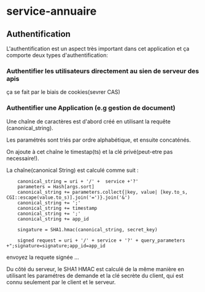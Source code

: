 service-annuaire
================

## Authentification 
L'authentification est un aspect très important dans cet application 
et ça comporte deux types d'authentification:

### Authentifier les utilisateurs directement au sien de serveur des apis
ça se fait par le biais de cookies(sevrer CAS)

### Authentifier une Application (e.g gestion de document)
Une chaîne de caractères est d'abord créé en utilisant la requête (canonical_string).

Les paramétrés sont triés par ordre alphabétique, et ensuite concaténés.

On ajoute à cet chaîne le timestap(ts) et la clé privé(peut-etre pas necessaire!).

La chaîne(canonical String) est calculé comme suit :

``` canonical String 
	canonical_string = uri + '/' +  service +'?' 
	parameters = Hash[args.sort]
   	canonical_string += parameters.collect{|key, value| [key.to_s, CGI::escape(value.to_s)].join('=')}.join('&')
   	canonical_string += ';' 
   	canonical_string += timestamp
   	canonical_string += ';'
    canonical_string += app_id

    singature = SHA1.hmac(canonical_string, secret_key)

    signed request = uri + '/' + service + '?' + query_parameters +";signature=signature;app_id=app_id

```
envoyez la requete signée ...


Du côté du serveur, le SHA1 HMAC est calculé de la même manière en utilisant les paramétres de demande et la clé secrète du client, qui est connu seulement par le client et le serveur.
